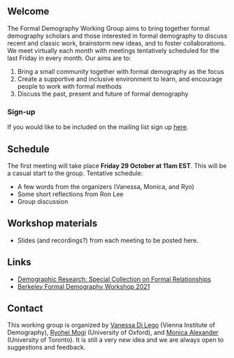 ## Welcome

The Formal Demography Working Group aims to bring together formal demography scholars and those interested in formal demography to discuss recent and classic work, brainstorm new ideas, and to foster collaborations. We meet virtually each month with meetings tentatively scheduled for the last Friday in every month. Our aims are to:

1. Bring a small community together with formal demography as the focus 
2. Create a supportive and inclusive environment to learn, and encourage people to work with formal methods
3. Discuss the past, present and future of formal demography 

### Sign-up

If you would like to be included on the mailing list sign up [here](https://docs.google.com/forms/d/e/1FAIpQLSfDYM8_ljPi4wA3JXwtJwL34nygtdlAQoVAvFGOTpM_q9IivA/viewform). 

## Schedule

The first meeting will take place **Friday 29 October at 11am EST**. This will be a casual start to the group. Tentative schedule:

- A few words from the organizers (Vanessa, Monica, and Ryo) 
- Some short reflections from Ron Lee
- Group discussion

## Workshop materials

- Slides (and recordings?) from each meeting to be posted here. 

## Links

- [Demographic Research: Special Collection on Formal Relationships](https://www.demographic-research.org/special/8/default.htm)
- [Berkeley Formal Demography Workshop 2021](https://populationsciences.berkeley.edu/population-center/annual-workshop-on-formal-demography/berkeley-formal-demography-workshop-2021/)

## Contact

This working group is organized by [Vanessa Di Lego](http://www.wittgensteincentre.org/en/staff/member/di-lego.htm) (Vienna Institute of Demography), [Ryohei Mogi](https://www.ox.ac.uk/news-and-events/find-an-expert/dr-ryohei-mogi) (University of Oxford), and [Monica Alexander](https://www.monicaalexander.com/) (University of Toronto). It is still a very new idea and we are always open to suggestions and feedback. 
